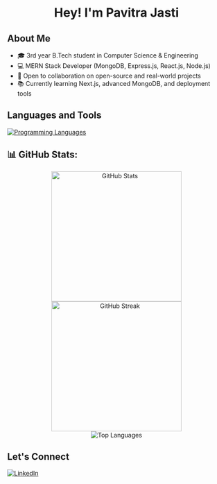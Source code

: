 <h1 align="center">Hey! I'm Pavitra Jasti</h1>

## About Me
- 🎓 3rd year B.Tech student in Computer Science & Engineering  
- 💻 MERN Stack Developer (MongoDB, Express.js, React.js, Node.js)  
- 🤝 Open to collaboration on open-source and real-world projects  
- 📚 Currently learning Next.js, advanced MongoDB, and deployment tools

## Languages and Tools
<p align="left">
  <a href="https://skillicons.dev">
    <img src="https://skillicons.dev/icons?i=cpp,py,js,html,css,bootstrap,tailwind,react,mongodb,nodejs,express,git,github,postman,vscode,figma" alt="Programming Languages"/>
  </a>
  </p>
  
## 📊 GitHub Stats:
<div align="center">

  <img src="https://github-readme-stats.vercel.app/api?username=pavitra297&theme=dark&hide_border=false&include_all_commits=false&count_private=false" alt="GitHub Stats" width="300px" />

  <img src="https://nirzak-streak-stats.vercel.app/?user=pavitra297&theme=dark&hide_border=false" alt="GitHub Streak" width="300px" />

  <br/>

  <img src="https://github-readme-stats.vercel.app/api/top-langs/?username=pavitra297&theme=dark&hide_border=false&include_all_commits=false&count_private=false&layout=compact" alt="Top Languages" />

</div>


## Let's Connect

<p align="left">
  <a href="https://www.linkedin.com/in/pavitra-jasti-2684b5287/"><img src="https://img.shields.io/badge/LinkedIn-0077B5?style=for-the-badge&logo=linkedin&logoColor=white" alt="LinkedIn"/></a>
</p>

